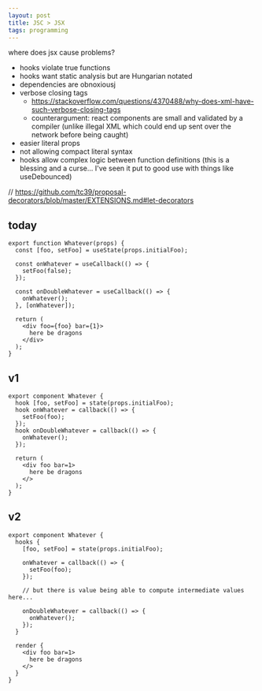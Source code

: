 ```yaml
---
layout: post
title: JSC > JSX
tags: programming
---
```


where does jsx cause problems?
- hooks violate true functions
- hooks want static analysis but are Hungarian notated
- dependencies are obnoxiousj
- verbose closing tags
  - https://stackoverflow.com/questions/4370488/why-does-xml-have-such-verbose-closing-tags
  - counterargument: react components are small and validated by a compiler (unlike illegal XML which could end up sent over the network before being caught)
- easier literal props
- not allowing compact literal syntax
- hooks allow complex logic between function definitions (this is a blessing and a curse... I've seen it put to good use with things like useDebounced)

// https://github.com/tc39/proposal-decorators/blob/master/EXTENSIONS.md#let-decorators

## today

```
export function Whatever(props) {
  const [foo, setFoo] = useState(props.initialFoo);

  const onWhatever = useCallback(() => {
    setFoo(false);
  });

  const onDoubleWhatever = useCallback(() => {
    onWhatever();
  }, [onWhatever]);

  return (
    <div foo={foo} bar={1}>
      here be dragons
    </div>
  );
}
```

## v1

```
export component Whatever {
  hook [foo, setFoo] = state(props.initialFoo);
  hook onWhatever = callback(() => {
    setFoo(foo);
  });
  hook onDoubleWhatever = callback(() => {
    onWhatever();
  });

  return (
    <div foo bar=1>
      here be dragons
    </>
  );
}
```

## v2

```
export component Whatever {
  hooks {
    [foo, setFoo] = state(props.initialFoo);

    onWhatever = callback(() => {
      setFoo(foo);
    });

    // but there is value being able to compute intermediate values here...

    onDoubleWhatever = callback(() => {
      onWhatever();
    });
  }

  render {
    <div foo bar=1>
      here be dragons
    </>
  }
}
```
